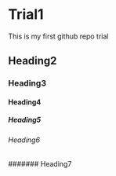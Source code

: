 # Trial1
This is my first github repo trial

## Heading2
### Heading3
#### Heading4
##### Heading5
###### Heading6
####### Heading7
